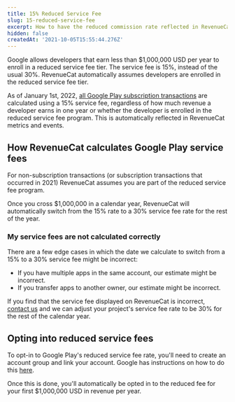 ```yaml
---
title: 15% Reduced Service Fee
slug: 15-reduced-service-fee
excerpt: How to have the reduced commission rate reflected in RevenueCat
hidden: false
createdAt: '2021-10-05T15:55:44.276Z'
---
```

Google allows developers that earn less than $1,000,000 USD per year to enroll in a reduced service fee tier. The service fee is 15%, instead of the usual 30%. RevenueCat automatically assumes developers are enrolled in the reduced service fee tier.

As of January 1st, 2022, [all Google Play subscription transactions](https://support.google.com/googleplay/android-developer/answer/112622?hl=en) are calculated using a 15% service fee, regardless of how much revenue a developer earns in one year or whether the developer is enrolled in the reduced service fee program. This is automatically reflected in RevenueCat metrics and events.

## How RevenueCat calculates Google Play service fees

For non-subscription transactions (or subscription transactions that occurred in 2021) RevenueCat assumes you are part of the reduced service fee program. 

Once you cross $1,000,000 in a calendar year, RevenueCat will automatically switch from the 15% rate to a 30% service fee rate for the rest of the year.

### My service fees are not calculated correctly

There are a few edge cases in which the date we calculate to switch from a 15% to a 30% service fee might be incorrect:

- If you have multiple apps in the same account, our estimate might be incorrect.
- If you transfer apps to another owner, our estimate might be incorrect.

If you find that the service fee displayed on RevenueCat is incorrect, [contact us](https://app.revenuecat.com/settings/support) and we can adjust your project's service fee rate to be 30% for the rest of the calendar year.

## Opting into reduced service fees

To opt-in to Google Play's reduced service fee rate, you'll need to create an account group and link your account. Google has instructions on how to do this [here](https://support.google.com/googleplay/android-developer/answer/10632485).

Once this is done, you'll automatically be opted in to the reduced fee for your first $1,000,000 USD in revenue per year.